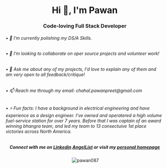<h1 align="center">Hi 👋, I'm Pawan</h1>
<h3 align="center">Code-loving Full Stack Developer</h3>

<h6 align="left">
• 🌱 I’m currently polishing my DS/A Skills.
</h6>

<h6 align="left">
• 👯 I’m looking to collaborate on oper source projects and volunteer work!
</h6>

<h6 align="left">
• 💬  Ask me about any of my projects, I'd love to explain any of them and am very open to all feedback/critique!
</h6>

<h6 align="left">
• 📫 Reach me through my email: chahal.pawanpreet@gmail.com
</h6>

<h6 align="left">
• ⚡ Fun facts: I have a background in electrical engineering and have experience as a design engineer. I've owned and operatered a high volume fuel-service station for over 7 years. Before that I was captain of an award winning bhangra team, and led my team to 13 consectuive 1st place victories across North America.
</h6>

<h5 align="center">Connect with me on 
  <a href="https://linkedin.com/in/pawanchahal" target="blank">Linkedin</a> <a href="https://angel.co/u/pawan-chahal">AngelList</a>
  or visit my <a href="http://www.google.com">personal homepage</a>
</h5>

<p align="center">&nbsp;<img align="center" src="https://github-readme-stats.vercel.app/api?username=pawan087&show_icons=true&theme=dark&locale=en" alt="pawan087" /></p>




<!--
**pawan087/pawan087** is a ✨ _special_ ✨ repository because its `README.md` (this file) appears on your GitHub profile.

Here are some ideas to get you started:

- 🔭 I’m currently working on ...
- 🌱 I’m currently learning ...
- 👯 I’m looking to collaborate on ...
- 🤔 I’m looking for help with ...
- 💬 Ask me about ...
- 📫 How to reach me: ...
- 😄 Pronouns: ...
- ⚡ Fun fact: ...
-->
